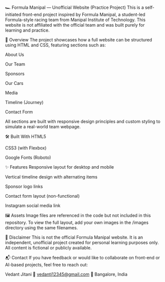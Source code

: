 🏎️ Formula Manipal — Unofficial Website (Practice Project)
This is a self-initiated front-end project inspired by Formula Manipal, a student-led Formula-style racing team from Manipal Institute of Technology. This website is not affiliated with the official team and was built purely for learning and practice.

📄 Overview
The project showcases how a full website can be structured using HTML and CSS, featuring sections such as:

About Us

Our Team

Sponsors

Our Cars

Media

Timeline (Journey)

Contact Form

All sections are built with responsive design principles and custom styling to simulate a real-world team webpage.

🛠️ Built With
HTML5

CSS3 (with Flexbox)

Google Fonts (Roboto)

✨ Features
Responsive layout for desktop and mobile

Vertical timeline design with alternating items

Sponsor logo links

Contact form layout (non-functional)

Instagram social media link

🖼️ Assets
Image files are referenced in the code but not included in this repository. To view the full layout, add your own images in the /images directory using the same filenames.

🚫 Disclaimer
This is not the official Formula Manipal website. It is an independent, unofficial project created for personal learning purposes only. All content is fictional or publicly available.

📬 Contact
If you have feedback or would like to collaborate on front-end or AI-based projects, feel free to reach out:

Vedant Jitani
📧 vedantj12345@gmail.com
📍 Bangalore, India
